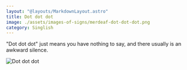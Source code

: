 ```yaml
---
layout: "@layouts/MarkdownLayout.astro"
title: Dot dot dot
image: ./assets/images-of-signs/merdeaf-dot-dot-dot.png
category: Singlish
---
```


"Dot dot dot" just means you have nothing to say,
and there usually is an awkward silence.

![Dot dot dot](@signs/merdeaf-dot-dot-dot.png)
